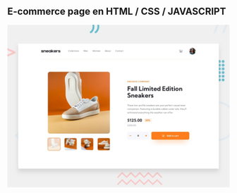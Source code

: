 ## E-commerce page en HTML / CSS / JAVASCRIPT

![Design preview for the E-commerce product page coding challenge](./design/desktop-preview.jpg)


